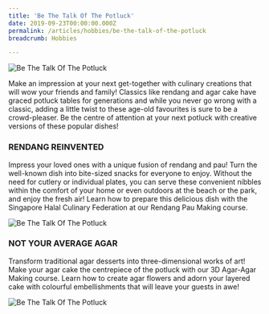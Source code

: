 ```yaml
---
title: 'Be The Talk Of The Potluck'
date: 2019-09-23T00:00:00.000Z
permalink: /articles/hobbies/be-the-talk-of-the-potluck
breadcrumb: Hobbies

---
```


![Be The Talk Of The Potluck](/images/content-articles/hobbies/be-the-talk-of-the-potluck-img1.jpg)

Make an impression at your next get-together with culinary creations that will wow your friends and family! Classics like rendang and agar cake have graced potluck tables for generations and while you never go wrong with a classic, adding a little twist to these age-old favourites is sure to be a crowd-pleaser. Be the centre of attention at your next potluck with creative versions of these popular dishes!

### RENDANG REINVENTED
Impress your loved ones with a unique fusion of rendang and pau! Turn the well-known dish into bite-sized snacks for everyone to enjoy. Without the need for cutlery or individual plates, you can serve these convenient nibbles within the comfort of your home or even outdoors at the beach or the park, and enjoy the fresh air! Learn how to prepare this delicious dish with the Singapore Halal Culinary Federation at our Rendang Pau Making course.

![Be The Talk Of The Potluck](/images/content-articles/hobbies/be-the-talk-of-the-potluck-img2.jpg)

### NOT YOUR AVERAGE AGAR
Transform traditional agar desserts into three-dimensional works of art! Make your agar cake the centrepiece of the potluck with our 3D Agar-Agar Making course. Learn how to create agar flowers and adorn your layered cake with colourful embellishments that will leave your guests in awe!

![Be The Talk Of The Potluck](/images/content-articles/hobbies/be-the-talk-of-the-potluck-img3.jpg)